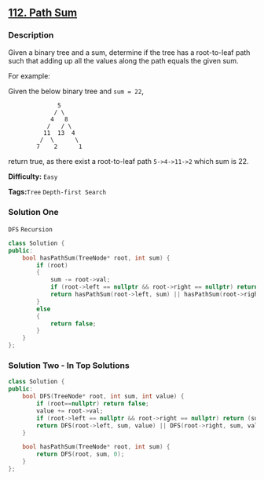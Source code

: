 ## [112. Path Sum](https://leetcode.com/problems/path-sum/#/description)

### Description

Given a binary tree and a sum, determine if the tree has a root-to-leaf path such that adding up all the values along the path equals the given sum.

For example:

Given the below binary tree and `sum = 22`,

```
              5
             / \
            4   8
           /   / \
          11  13  4
         /  \      \
        7    2      1
```

return true, as there exist a root-to-leaf path `5->4->11->2` which sum is 22.

**Difficulty:** `Easy`

**Tags:**`Tree` `Depth-first Search`

### Solution One

`DFS` `Recursion`

```c++
class Solution {
public:
    bool hasPathSum(TreeNode* root, int sum) {
        if (root)
        {
            sum -= root->val;
            if (root->left == nullptr && root->right == nullptr) return sum == 0;
            return hasPathSum(root->left, sum) || hasPathSum(root->right, sum);
        }
        else
        {
            return false;
        }
    }
};
```

### Solution Two - In Top Solutions

```c++
class Solution {
public:
    bool DFS(TreeNode* root, int sum, int value) {
        if (root==nullptr) return false;
        value += root->val;
        if (root->left == nullptr && root->right == nullptr) return (sum==value);
        return DFS(root->left, sum, value) || DFS(root->right, sum, value);
    }

    bool hasPathSum(TreeNode* root, int sum) {
        return DFS(root, sum, 0);
    }
};
```
